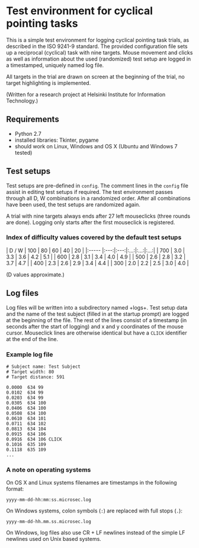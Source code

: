Test environment for cyclical pointing tasks
============================================

This is a simple test environment for logging cyclical pointing task trials, as described in the ISO 9241-9 standard. The provided configuration file sets up a reciprocal (cyclical) task with nine targets. Mouse movement and clicks as well as information about the used (randomized) test setup are logged in a timestamped, uniquely named log file.

All targets in the trial are drawn on screen at the beginning of the trial, no target highlighting is implemented.

(Written for a research project at Helsinki Institute for Information Technology.)

Requirements
------------
- Python 2.7
- installed libraries: Tkinter, pygame
- should work on Linux, Windows and OS X (Ubuntu and Windows 7 tested)

Test setups
-----------

Test setups are pre-defined in `config`. The comment lines in the `config` file assist in editing test setups if required. The test environment passes through all D, W combinations in a randomized order. After all combinations have been used, the test setups are randomized again.

A trial with nine targets always ends after 27 left mouseclicks (three rounds are done). Logging only starts after the first mouseclick is registered.

### Index of difficulty values covered by the default test setups

| D / W | 100 | 80  | 60  | 40  | 20  |
|:----- |:---:|:---:|:...:|:...:|:...:|
| 700   | 3.0 | 3.3 | 3.6 | 4.2 | 5.1 |
| 600   | 2.8 | 3.1 | 3.4 | 4.0 | 4.9 |
| 500   | 2.6 | 2.8 | 3.2 | 3.7 | 4.7 |
| 400   | 2.3 | 2.6 | 2.9 | 3.4 | 4.4 |
| 300   | 2.0 | 2.2 | 2.5 | 3.0 | 4.0 |

(D values approximate.)

Log files
---------

Log files will be written into a subdirectory named +logs+. Test setup data and the name of the test subject (filled in at the startup prompt) are logged at the beginning of the file. The rest of the lines consist of a timestamp (in seconds after the start of logging) and x and y coordinates of the mouse cursor. Mouseclick lines are otherwise identical but have a `CLICK` identifier at the end of the line.

### Example log file

    # Subject name: Test Subject
    # Target width: 80
    # Target distance: 591

    0.0000	634	99
    0.0102	634	99
    0.0203	634	99
    0.0305	634	100
    0.0406	634	100
    0.0508	634	100
    0.0610	634	101
    0.0711	634	102
    0.0813	634	104
    0.0915	634	106
    0.0916	634	106	CLICK
    0.1016	635	109
    0.1118	635	109
    ...

### A note on operating systems

On OS X and Linux systems filenames are timestamps in the following format:

`yyyy-mm-dd-hh:mm:ss.microsec.log`

On Windows systems, colon symbols (`:`) are replaced with full stops (`.`):

`yyyy-mm-dd-hh.mm.ss.microsec.log`

On Windows, log files also use CR + LF newlines instead of the simple LF newlines used on Unix based systems.
